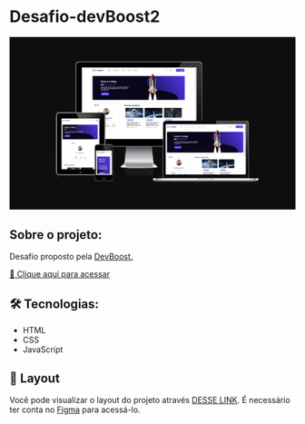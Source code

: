 # Desafio-devBoost2

![image](./.github/preview.png)

## Sobre o projeto:
Desafio proposto pela [DevBoost.](http://anderson-rodrigues-portifolio.vercel.app/)

[🔗 Clique aqui para acessar](https://andersonrodrigs.github.io/Desafio-1-DevBoost/)

## 🛠 Tecnologias:
- HTML
- CSS
- JavaScript

## 🔖 Layout

Você pode visualizar o layout do projeto através [DESSE LINK](https://www.figma.com/file/rYBqcSF8x7VsfBCz2cosF4/Challenge---DevBoost?node-id=11%3A2). É necessário ter conta no [Figma](https://figma.com) para acessá-lo.


